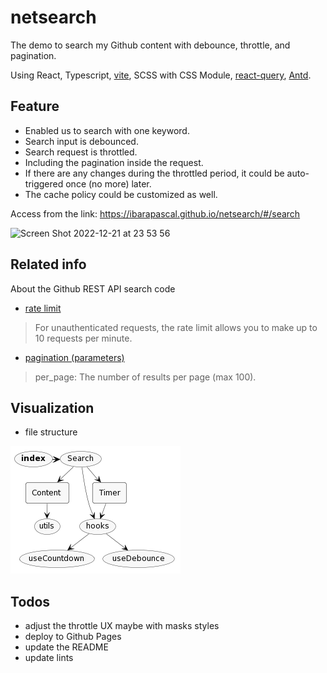 # netsearch

The demo to search my Github content with debounce, throttle, and pagination.

Using React, Typescript, [vite](https://github.com/vitejs/vite), SCSS with CSS Module, [react-query](https://github.com/TanStack/query), [Antd](https://github.com/ant-design/ant-design).

## Feature

- Enabled us to search with one keyword.  
- Search input is debounced.  
- Search request is throttled.  
- Including the pagination inside the request.  
- If there are any changes during the throttled period, it could be auto-triggered once (no more) later.  
- The cache policy could be customized as well.  

Access from the link: https://ibarapascal.github.io/netsearch/#/search

<img width="720" alt="Screen Shot 2022-12-21 at 23 53 56" src="https://user-images.githubusercontent.com/30466424/208934494-1661fa10-38d5-4c8e-8603-aa7c711c09c7.png">

## Related info

About the Github REST API search code

- [rate limit](https://docs.github.com/en/rest/search?apiVersion=2022-11-28#rate-limit)

>For unauthenticated requests, the rate limit allows you to make up to 10 requests per minute.

- [pagination (parameters)](https://docs.github.com/en/rest/search?apiVersion=2022-11-28#search-code--parameters)

>per_page: The number of results per page (max 100).

## Visualization

- file structure

![file structure](./docs-components.png)

## Todos

- adjust the throttle UX maybe with masks styles  
- deploy to Github Pages  
- update the README  
- update lints  
